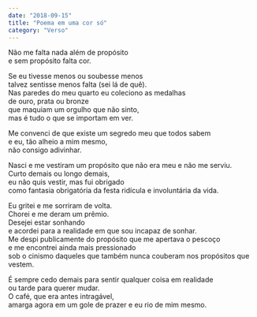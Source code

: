 ```yaml
---
date: "2018-09-15"
title: "Poema em uma cor só"
category: "Verso"
---
```



Não me falta nada além de propósito\
e sem propósito falta cor.

Se eu tivesse menos ou soubesse menos\
talvez sentisse menos falta (sei lá de quê).\
Nas paredes do meu quarto eu coleciono as medalhas\
de ouro, prata ou bronze\
que maquiam um orgulho que não sinto,\
mas é tudo o que se importam em ver.

Me convenci de que existe um segredo meu que todos sabem\
e eu, tão alheio a mim mesmo,\
não consigo adivinhar.

Nasci e me vestiram um propósito que não era meu e não me serviu.\
Curto demais ou longo demais,\
eu não quis vestir, mas fui obrigado\
como fantasia obrigatória da festa ridícula e involuntária da vida.

Eu gritei e me sorriram de volta.\
Chorei e me deram um prêmio.\
Desejei estar sonhando\
e acordei para a realidade em que sou incapaz de sonhar.\
Me despi publicamente do propósito que me apertava o pescoço\
e me encontrei ainda mais pressionado\
sob o cinismo daqueles que também nunca couberam nos propósitos que vestem.

É sempre cedo demais para sentir qualquer coisa em realidade\
ou tarde para querer mudar.\
O café, que era antes intragável,\
amarga agora em um gole de prazer e eu rio de mim mesmo.



